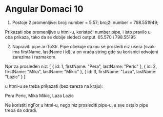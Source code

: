 # Angular Domaci 10

1. Postoje 2 promenljive:
   broj: number = 5.57;
   broj2: number = 798.551949;

Prikazati obe promenljive u html-u, koristeći number pipe, i isto pravilo u oba prikaza, tako da se dobije sledeći output.
05.570 i 798.55195

2. Napraviti pipe arrToStr.
   Pipe očekuje da mu se prosledi niz usera (svaki ima firstName, lastName i id), a on vraća string gde su korisnici odvojeni zarezima i razmakom.

Npr za prosleđen niz:
[
{
id: 1,
firstName: "Pera",
lastName: "Peric"
},
{
id: 2,
firstName: "Mika",
lastName: "Mikic"
},
{
id: 3,
firstName: "Laza",
lastName: "Lazic"
}
]

u html-u se treba prikazati (bez zareza na kraju):

Pera Peric, Mika Mikic, Laza Lazic

Ne koristiti ngFor u html-u, nego niz proslediti pipe-u, a sve ostalo pipe treba da odradi.
